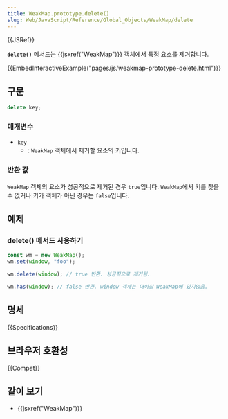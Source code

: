 ```yaml
---
title: WeakMap.prototype.delete()
slug: Web/JavaScript/Reference/Global_Objects/WeakMap/delete
---
```


{{JSRef}}

**`delete()`** 메서드는 {{jsxref("WeakMap")}} 객체에서 특정 요소를 제거합니다.

{{EmbedInteractiveExample("pages/js/weakmap-prototype-delete.html")}}

## 구문

```js
delete key;
```

### 매개변수

- `key`
  - : `WeakMap` 객체에서 제거할 요소의 키입니다.

### 반환 값

`WeakMap` 겍체의 요소가 성공적으로 제거된 경우 `true`입니다. `WeakMap`에서 키를 찾을 수 없거나 키가 객체가 아닌 경우는 `false`입니다.

## 예제

### delete() 메서드 사용하기

```js
const wm = new WeakMap();
wm.set(window, "foo");

wm.delete(window); // true 반환. 성공적으로 제거됨.

wm.has(window); // false 반환. window 객체는 더이상 WeakMap에 있지않음.
```

## 명세

{{Specifications}}

## 브라우저 호환성

{{Compat}}

## 같이 보기

- {{jsxref("WeakMap")}}
